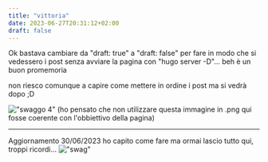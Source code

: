 ```yaml
---
title: "vittoria"
date: 2023-06-27T20:31:12+02:00
draft: false
---
```


Ok bastava cambiare da "draft: true" a "draft: false" per fare in modo che si vedessero i post senza avviare la pagina con "hugo server -D"... 
beh è un buon promemoria

non riesco comunque a capire come mettere in ordine i post ma si vedrà dopo ;D


!["swaggo 4"](vittoria.jpg)
(ho pensato che non utilizzare questa immagine in .png qui fosse coerente con l'obbiettivo della pagina)

---


Aggiornamento 30/06/2023 ho capito come fare ma ormai lascio tutto qui, troppi ricordi...
 !["swag"](gianni.jpg)
